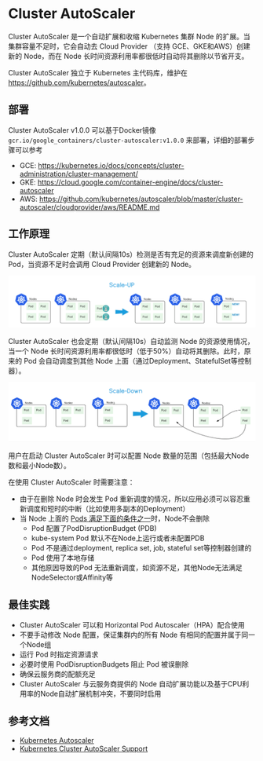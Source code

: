 # Cluster AutoScaler

Cluster AutoScaler 是一个自动扩展和收缩 Kubernetes 集群 Node 的扩展。当集群容量不足时，它会自动去 Cloud Provider （支持 GCE、GKE和AWS）创建新的 Node，而在 Node 长时间资源利用率都很低时自动将其删除以节省开支。

Cluster AutoScaler 独立于 Kubernetes 主代码库，维护在 <https://github.com/kubernetes/autoscaler>。

## 部署

Cluster AutoScaler v1.0.0 可以基于Docker镜像 `gcr.io/google_containers/cluster-autoscaler:v1.0.0` 来部署，详细的部署步骤可以参考

- GCE: <https://kubernetes.io/docs/concepts/cluster-administration/cluster-management/>
- GKE: <https://cloud.google.com/container-engine/docs/cluster-autoscaler>
- AWS: <https://github.com/kubernetes/autoscaler/blob/master/cluster-autoscaler/cloudprovider/aws/README.md>

## 工作原理

Cluster AutoScaler 定期（默认间隔10s）检测是否有充足的资源来调度新创建的 Pod，当资源不足时会调用 Cloud Provider 创建新的 Node。

![](images/15084813044270.png)

Cluster AutoScaler 也会定期（默认间隔10s）自动监测 Node 的资源使用情况，当一个 Node 长时间资源利用率都很低时（低于50%）自动将其删除。此时，原来的 Pod 会自动调度到其他 Node 上面（通过Deployment、StatefulSet等控制器）。

![](images/15084813160226.png)

用户在启动 Cluster AutoScaler 时可以配置 Node 数量的范围（包括最大Node数和最小Node数）。

在使用 Cluster AutoScaler 时需要注意：

- 由于在删除 Node 时会发生 Pod 重新调度的情况，所以应用必须可以容忍重新调度和短时的中断（比如使用多副本的Deployment）
- 当 Node 上面的 [Pods 满足下面的条件之一](https://github.com/kubernetes/autoscaler/blob/master/cluster-autoscaler/FAQ.md#what-types-of-pods-can-prevent-ca-from-removing-a-node)时，Node不会删除
  - Pod 配置了PodDisruptionBudget (PDB)
  - kube-system Pod 默认不在Node上运行或者未配置PDB
  - Pod 不是通过deployment, replica set, job, stateful set等控制器创建的
  - Pod 使用了本地存储
  - 其他原因导致的Pod 无法重新调度，如资源不足，其他Node无法满足NodeSelector或Affinity等

## 最佳实践

- Cluster AutoScaler 可以和 Horizontal Pod Autoscaler（HPA）配合使用
- 不要手动修改 Node 配置，保证集群内的所有 Node 有相同的配置并属于同一个Node组
- 运行 Pod 时指定资源请求
- 必要时使用 PodDisruptionBudgets 阻止 Pod 被误删除
- 确保云服务商的配额充足
- Cluster AutoScaler 与云服务商提供的 Node 自动扩展功能以及基于CPU利用率的Node自动扩展机制冲突，不要同时启用

## 参考文档

- [Kubernetes Autoscaler](https://github.com/kubernetes/autoscaler)
- [Kubernetes Cluster AutoScaler Support](http://blog.spotinst.com/2017/06/14/k8-autoscaler-support/)


